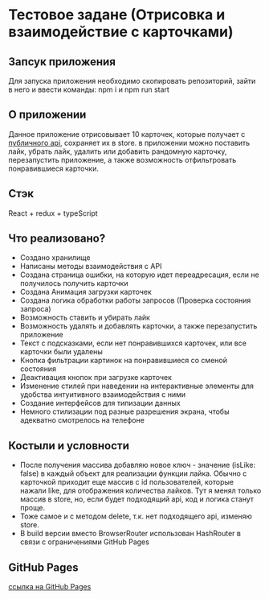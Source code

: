 # Тестовое задане (Отрисовка и взаимодействие с карточками)

## Запсук приложения

Для запуска приложения необходимо скопировать репозиторий, зайти в него и ввести команды:
npm i и npm run start

## О приложении

Данное приложение отрисовывает 10 карточек, которые получает с [публичного api](https://random-data-api.com/documentation), сохраняет их в store. в приложении можно поставить лайк, убрать лайк, удалить или добавить рандомную карточку, перезапустить приложение, а также возможность отфильтровать понравившиеся карточки.

## Стэк

React + redux + typeScript

## Что реализовано?

- Создано хранилище
- Написаны методы взаимодействия с API
- Создана страница ошибки, на которую идет переадресация, если не получилось получить карточки
- Создана Анимация загрузки карточек
- Создана логика обработки работы запросов (Проверка состояния запроса)
- Возможность ставить и убирать лайк
- Возможность удалять и добавлять карточки, а также перезапустить приложение
- Текст с подсказками, если нет понравившихся карточек, или все карточки были удалены
- Кнопка фильтрации картинок на понравившиеся со сменой состояния
- Деактивация кнопок при загрузке карточек
- Изменение стилей при наведении на интерактивные элементы для удобства интуитивного взаимодействия с ними
- Создание интерфейсов для типизации данных
- Немного стилизации под разные разрешения экрана, чтобы адекватно смотрелось на телефоне

## Костыли и условности

- После  получения массива добавляю новое ключ - значение (isLike: false) в каждый объект для реализации функции лайка. Обычно с карточкой приходит еще массив с id пользователей, которые нажали like, для отображения количества лайков. Тут я менял только массив в store, но, если будет подходящий api, код и логика станут проще.
- Тоже самое и с методом delete, т.к. нет подходящего api, изменяю store.
- В build версии вместо BrowserRouter использован HashRouter в связи с ограничениями GitHub Pages

## GitHub Pages

[ccылка на GitHub Pages](https://rusflipz.github.io/test_for_alfa/#/)
